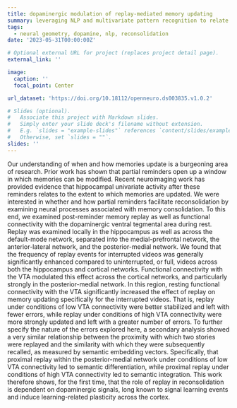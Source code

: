 ```yaml
---
title: dopaminergic modulation of replay-mediated memory updating
summary: leveraging NLP and multivariate pattern recognition to relate neural mechanisms to semantic interference
tags:
  - neural geometry, dopamine, nlp, reconsolidation
date: '2023-05-31T00:00:00Z'

# Optional external URL for project (replaces project detail page).
external_link: ''

image:
  caption: ''
  focal_point: Center

url_dataset: 'https://doi.org/10.18112/openneuro.ds003835.v1.0.2'

# Slides (optional).
#   Associate this project with Markdown slides.
#   Simply enter your slide deck's filename without extension.
#   E.g. `slides = "example-slides"` references `content/slides/example-slides.md`.
#   Otherwise, set `slides = ""`.
slides: ''
---
```


Our understanding of when and how memories update is a burgeoning area of research. Prior work has shown that partial reminders open up a window in which memories can be modified. Recent neuroimaging work has provided evidence that hippocampal univariate activity after these reminders relates to the extent to which memories are updated. We were interested in whether and how partial reminders facilitate reconsolidation by examining neural processes associated with memory consolidation. To this end, we examined post-reminder memory replay as well as functional connectivity with the dopaminergic ventral tegmental area during rest. Replay was examined locally in the hippocampus as well as across the default-mode network, separated into the medial-prefrontal network, the anterior-lateral network, and the posterior-medial network. We found that the frequency of replay events for interrupted videos was generally significantly enhanced compared to uninterrupted, or full, videos across both the hippocampus and cortical networks. Functional connectivity with the VTA modulated this effect across the cortical networks, and particularly strongly in the posterior-medial network. In this region, resting functional connectivity with the VTA significantly increased the effect of replay on memory updating specifically for the interrupted videos. That is, replay under conditions of low VTA connectivity were better stabilized and left with fewer errors, while replay under conditions of high VTA connectivity were more strongly updated and left with a greater number of errors. To further specify the nature of the errors explored here, a secondary analysis showed a very similar relationship between the proximity with which two stories were replayed and the similarity with which they were subsequently recalled, as measured by semantic embedding vectors. Specifically, that proximal replay within the posterior-medial network under conditions of low VTA connectivity led to semantic differentiation, while proximal replay under conditions of high VTA connectivity led to semantic integration. This work therefore shows, for the first time, that the role of replay in reconsolidation is dependent on dopaminergic signals, long known to signal learning events and induce learning-related plasticity across the cortex.